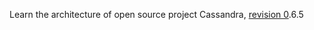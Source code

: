 Learn the architecture of open source project Cassandra, [revision 0](https://code.google.com/p/cassandra-shawn/source/detail?r=0).6.5